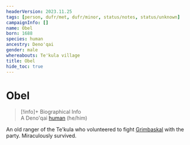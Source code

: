 ```yaml
---
headerVersion: 2023.11.25
tags: [person, dufr/met, dufr/minor, status/notes, status/unknown]
campaignInfo: []
name: Obel
born: 1688
species: human
ancestry: Deno'qai
gender: male
whereabouts: Te'kula village
title: Obel
hide_toc: true
---
```

# Obel
>[!info]+ Biographical Info  
> A Deno'qai [human](<../../species/humans/humans.md>) (he/him)  
>   
>> 

An old ranger of the Te'kula who volunteered to fight [Grimbaskal](<../other-nonhumans/mezzar.md>) with the party. Miraculously survived. 
